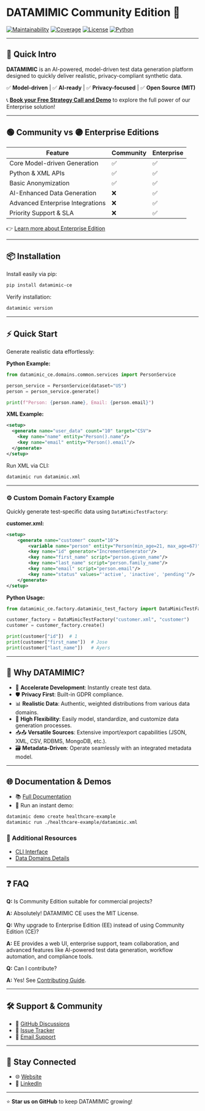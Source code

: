 # DATAMIMIC Community Edition 🌟

[![Maintainability](https://sonarcloud.io/api/project_badges/measure?project=rapiddweller_datamimic&metric=sqale_rating)](https://sonarcloud.io/summary/new_code?id=rapiddweller_datamimic)
[![Coverage](https://sonarcloud.io/api/project_badges/measure?project=rapiddweller_datamimic&metric=coverage)](https://sonarcloud.io/summary/new_code?id=rapiddweller_datamimic)
[![License](https://img.shields.io/badge/License-MIT-yellow.svg)](https://opensource.org/licenses/MIT)
[![Python](https://img.shields.io/badge/Python-≥3.10-blue.svg)](https://www.python.org/downloads/)

---

## 🚀 Quick Intro

**DATAMIMIC** is an AI-powered, model-driven test data generation platform designed to quickly deliver realistic, privacy-compliant synthetic data. 

✅ **Model-driven** | ✅ **AI-ready** | ✅ **Privacy-focused** | ✅ **Open Source (MIT)**

📞 **[Book your Free Strategy Call and Demo](https://datamimic.io/contact)** to explore the full power of our Enterprise solution!

---

## 🟢 Community vs 🟣 Enterprise Editions

| Feature                        | Community | Enterprise |
|--------------------------------|-----------|------------|
| Core Model-driven Generation   | ✅        | ✅         |
| Python & XML APIs              | ✅        | ✅         |
| Basic Anonymization            | ✅        | ✅         |
| AI-Enhanced Data Generation    | ❌        | ✅         |
| Advanced Enterprise Integrations | ❌      | ✅         |
| Priority Support & SLA         | ❌        | ✅         |

👉 [Learn more about Enterprise Edition](https://datamimic.io)

---

## 📦 Installation

Install easily via pip:

```bash
pip install datamimic-ce
```

Verify installation:

```bash
datamimic version
```

---

## ⚡ Quick Start

Generate realistic data effortlessly:

**Python Example:**

```python
from datamimic_ce.domains.common.services import PersonService

person_service = PersonService(dataset="US")
person = person_service.generate()

print(f"Person: {person.name}, Email: {person.email}")
```

**XML Example:**

```xml
<setup>
  <generate name="user_data" count="10" target="CSV">
    <key name="name" entity="Person().name"/>
    <key name="email" entity="Person().email"/>
  </generate>
</setup>
```

Run XML via CLI:

```bash
datamimic run datamimic.xml
```

---

### ⚙️ Custom Domain Factory Example

Quickly generate test-specific data using `DataMimicTestFactory`:

**customer.xml:**

```xml
<setup>
    <generate name="customer" count="10">
        <variable name="person" entity="Person(min_age=21, max_age=67)"/>
        <key name="id" generator="IncrementGenerator"/>
        <key name="first_name" script="person.given_name"/>
        <key name="last_name" script="person.family_name"/>
        <key name="email" script="person.email"/>
        <key name="status" values="'active', 'inactive', 'pending'"/>
    </generate>
</setup>
```

**Python Usage:**

```python
from datamimic_ce.factory.datamimic_test_factory import DataMimicTestFactory

customer_factory = DataMimicTestFactory("customer.xml", "customer")
customer = customer_factory.create()

print(customer["id"])  # 1
print(customer["first_name"])  # Jose
print(customer["last_name"])   # Ayers
```

---

## 🎯 Why DATAMIMIC?

- 🚀 **Accelerate Development**: Instantly create test data.
- 🛡️ **Privacy First**: Built-in GDPR compliance.
- 📊 **Realistic Data**: Authentic, weighted distributions from various data domains.
- 🔧 **High Flexibility**: Easily model, standardize, and customize data generation processes.
- 📥📤 **Versatile Sources**: Extensive import/export capabilities (JSON, XML, CSV, RDBMS, MongoDB, etc.).
- 🗃️ **Metadata-Driven**: Operate seamlessly with an integrated metadata model.

---

## 🌐 Documentation & Demos

- 📚 [Full Documentation](https://docs.datamimic.io)
- 🚀 Run an instant demo:
  
```bash
datamimic demo create healthcare-example
datamimic run ./healthcare-example/datamimic.xml
```

### 📘 Additional Resources

- [CLI Interface](docs/api/cli.md)
- [Data Domains Details](docs/data-domains/README.md)

---

## ❓ FAQ

**Q:** Is Community Edition suitable for commercial projects?

**A:** Absolutely! DATAMIMIC CE uses the MIT License.

**Q:** Why upgrade to Enterprise Edition (EE) instead of using Community Edition (CE)?

**A:** EE provides a web UI, enterprise support, team collaboration, and advanced features like AI-powered test data generation, workflow automation, and compliance tools.

**Q:** Can I contribute?

**A:** Yes! See [Contributing Guide](CONTRIBUTING.md).

---

## 🛠️ Support & Community

- 💬 [GitHub Discussions](https://github.com/rapiddweller/datamimic/discussions)
- 🐛 [Issue Tracker](https://github.com/rapiddweller/datamimic/issues)
- 📧 [Email Support](mailto:support@rapiddweller.com)

---

## 🌟 Stay Connected

- 🌐 [Website](https://datamimic.io)
- 💼 [LinkedIn](https://www.linkedin.com/company/rapiddweller)

---

⭐ **Star us on GitHub** to keep DATAMIMIC growing!
